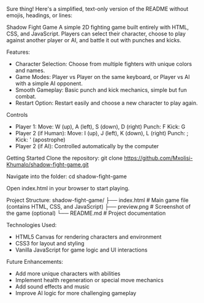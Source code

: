 Sure thing! Here's a simplified, text-only version of the README without emojis, headings, or lines:

Shadow Fight Game
A simple 2D fighting game built entirely with HTML, CSS, and JavaScript. Players can select their character, choose to play against another player or AI, and battle it out with punches and kicks.

Features:
- Character Selection: Choose from multiple fighters with unique colors and names.
- Game Modes: Player vs Player on the same keyboard, or Player vs AI with a simple AI opponent.
- Smooth Gameplay: Basic punch and kick mechanics, simple but fun combat.
- Restart Option: Restart easily and choose a new character to play again.

Controls
- Player 1:
    Move: W (up), A (left), S (down), D (right)
    Punch: F
    Kick: G
- Player 2 (if Human):
    Move: I (up), J (left), K (down), L (right)
    Punch: ;
    Kick: ' (apostrophe)
- Player 2 (if AI):
    Controlled automatically by the computer

Getting Started
Clone the repository:
    git clone https://github.com/Mxolisi-Khumalo/shadow-fight-game.git

Navigate into the folder:
    cd shadow-fight-game

Open index.html in your browser to start playing.

Project Structure:
shadow-fight-game/
├── index.html     # Main game file (contains HTML, CSS, and JavaScript)
├── preview.png    # Screenshot of the game (optional)
└── README.md      # Project documentation

Technologies Used:
- HTML5 Canvas for rendering characters and environment
- CSS3 for layout and styling
- Vanilla JavaScript for game logic and UI interactions

Future Enhancements:
- Add more unique characters with abilities
- Implement health regeneration or special move mechanics
- Add sound effects and music
- Improve AI logic for more challenging gameplay

